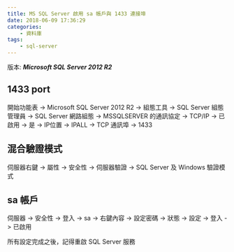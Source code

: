 ```yaml
---
title: MS SQL Server 啟用 sa 帳戶與 1433 連接埠
date: 2018-06-09 17:36:29
categories:
    - 資料庫
tags:
    - sql-server
---
```


版本: ***Microsoft SQL Server 2012 R2***

## 1433 port

開始功能表 -> Microsoft SQL Server 2012 R2 -> 組態工具 -> SQL Server 組態管理員 -> SQL Server 網路組態 -> MSSQLSERVER 的通訊協定 -> TCP/IP -> 已啟用 -> 是 -> IP位置 -> IPALL -> TCP 通訊埠 -> 1433

## 混合驗證模式

伺服器右鍵 -> 屬性 -> 安全性 -> 伺服器驗證 -> SQL Server 及 Windows 驗證模式

## sa 帳戶

伺服器 -> 安全性 -> 登入 -> sa -> 右鍵內容 -> 設定密碼 -> 狀態 -> 設定 -> 登入 -> 已啟用

所有設定完成之後，記得重啟 SQL Server 服務
